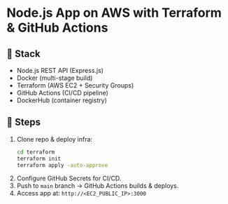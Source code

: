 # Node.js App on AWS with Terraform & GitHub Actions

## 🚀 Stack
- Node.js REST API (Express.js)
- Docker (multi-stage build)
- Terraform (AWS EC2 + Security Groups)
- GitHub Actions (CI/CD pipeline)
- DockerHub (container registry)

## 🔧 Steps
1. Clone repo & deploy infra:
   ```sh
   cd terraform
   terraform init
   terraform apply -auto-approve
   ```
2. Configure GitHub Secrets for CI/CD.
3. Push to `main` branch → GitHub Actions builds & deploys.
4. Access app at: `http://<EC2_PUBLIC_IP>:3000`
